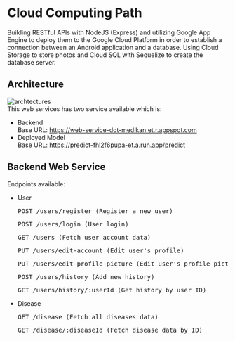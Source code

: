# Cloud Computing Path
Building RESTful APIs with NodeJS (Express) and utilizing Google App Engine to deploy them to the Google Cloud Platform in order to establish a connection between an Android application and a database. Using Cloud Storage to store photos and Cloud SQL with Sequelize to create the database server.

## Architecture
![archtectures](https://storage.googleapis.com/bucket-ml-medikan/architecture.png) <br />
This web services has two service available which is:
- Backend <br />
  Base URL: https://web-service-dot-medikan.et.r.appspot.com
- Deployed Model <br />
  Base URL: https://predict-fhl2f6pupa-et.a.run.app/predict
  
## Backend Web Service
Endpoints available:
- User <br />
  <pre>POST /users/register (Register a new user)</pre>
  <pre>POST /users/login (User login)</pre>
  <pre>GET /users (Fetch user account data)</pre>
  <pre>PUT /users/edit-account (Edit user's profile)</pre>
  <pre>PUT /users/edit-profile-picture (Edit user's profile picture)</pre>
  <pre>POST /users/history (Add new history)</pre>
  <pre>GET /users/history/:userId (Get history by user ID)</pre>
- Disease <br />
  <pre>GET /disease (Fetch all diseases data)</pre>
  <pre>GET /disease/:diseaseId (Fetch disease data by ID)</pre>
